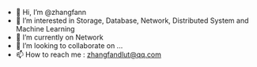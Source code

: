 - 👋 Hi, I’m @zhangfann
- 👀 I’m interested in Storage, Database, Network, Distributed System and Machine Learning
- 🌱 I’m currently on Network
- 💞️ I’m looking to collaborate on ...
- 📫 How to reach me : zhangfandlut@qq.com

<!---
zhangfann/zhangfann is a ✨ special ✨ repository because its `README.md` (this file) appears on your GitHub profile.
You can click the Preview link to take a look at your changes.
--->
